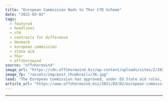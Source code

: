```yaml
---
title: "European Commission Nods to Thor CfD Scheme"
date: "2021-03-02"
tags: 
  - featured
  - headlines
  - cfd
  - contracts for difference
  - denmark
  - european commission
  - state aid
  - thor
  - offshorewind
source: "offshorewind"
image_url: "https://cdn.offshorewind.biz/wp-content/uploads/sites/2/2021/03/02115002/European-Commission-Nods-to-Thor-CfD-Scheme.jpg"
image_fp: "/assets/img/post_thumbnails/36.jpg"
lead: "The European Commission has approved, under EU State aid rules, Danish support for the"
article_url: "https://www.offshorewind.biz/2021/03/02/european-commission-nods-to-thor-cfd-scheme/"
---
```


---
